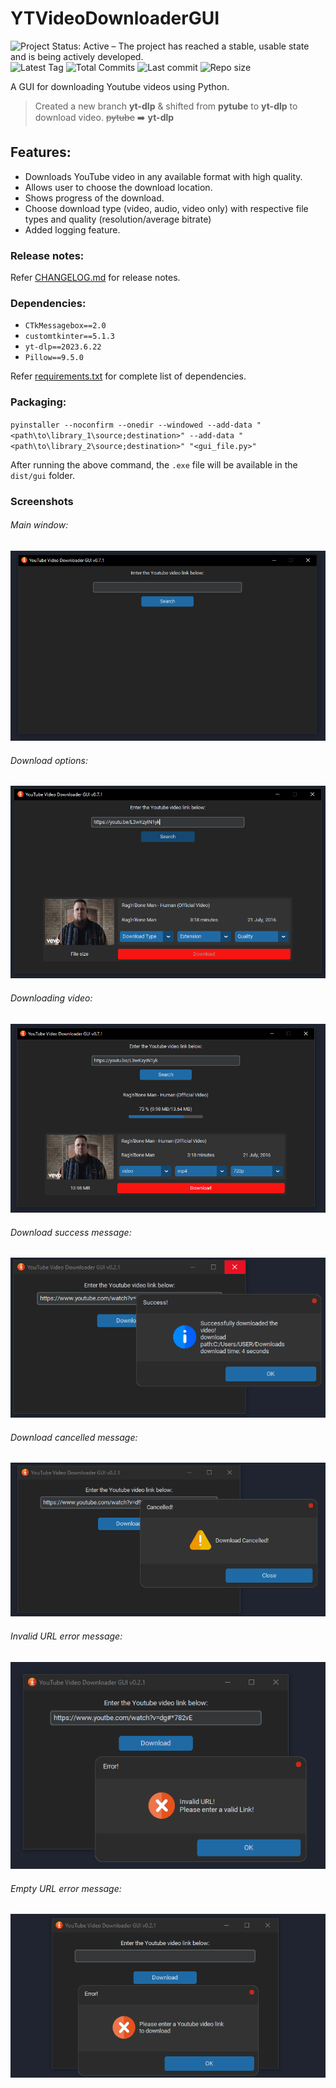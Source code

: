 # **YTVideoDownloaderGUI**

![Project Status: Active – The project has reached a stable, usable state and is being actively developed.](https://www.repostatus.org/badges/latest/active.svg)  ![Latest Tag](https://img.shields.io/github/v/tag/AjayRangarajan/YTVideoDownloaderGUI)  ![Total Commits](https://img.shields.io/github/commit-activity/t/AjayRangarajan/YTVideoDownloaderGUI)  ![Last commit](https://img.shields.io/github/last-commit/AjayRangarajan/YTVideoDownloaderGUI)  ![Repo size](https://img.shields.io/github/repo-size/AjayRangarajan/YTVideoDownloaderGUI)

A GUI for downloading Youtube videos using Python.

> Created a new branch **yt-dlp** & shifted from **pytube** to **yt-dlp** to download video.
> ~~pytube~~ ➡️ **yt-dlp**

## Features:

* Downloads YouTube video in any available format with high quality.
* Allows user to choose the download location.
* Shows progress of the download.
* Choose download type (video, audio, video only) with respective file types and quality (resolution/average bitrate)
* Added logging feature.

### Release notes:

Refer [CHANGELOG.md](CHANGELOG.md) for release notes.

### Dependencies:

* `CTkMessagebox==2.0`
* `customtkinter==5.1.3`
* `yt-dlp==2023.6.22`
* `Pillow==9.5.0`

Refer [requirements.txt](requirements.txt) for complete list of dependencies.

### Packaging:

`pyinstaller --noconfirm --onedir --windowed --add-data "<path\to\library_1\source;destination>" --add-data "<path\to\library_2\source;destination>" "<gui_file.py>"`

After running the above command, the `.exe` file will be available in the `dist/gui` folder.

### Screenshots

###### Main window:

![Main window](images/screenshots/v0.7.1/main_window_v0.7.1.png)

###### Download options:

![Download options](images/screenshots/v0.7.1/download_options_v0.7.1.png)

###### Downloading video:

![Downloading video](images/screenshots/v0.7.1/downloading_video_v0.7.1.png)

###### Download success message:

![Download success](images/screenshots/v0.2.1/download_success_v0.2.1.png)

###### Download cancelled message:

![Download cancelled](images/screenshots/v0.2.1/download_cancelled_v0.2.1.png)

###### Invalid URL error message:

![Invalid URL error](images/screenshots/v0.2.1/invalid_url_error_v0.2.1.png)

###### Empty URL error message:

![Empty URL error](images/screenshots/v0.2.1/empty_url_error_v0.2.1.png)
